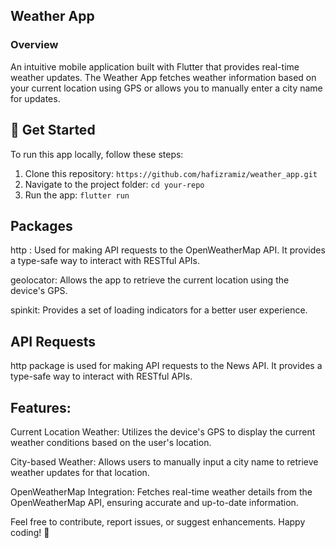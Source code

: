 ## Weather App

### Overview
An intuitive mobile application built with Flutter that provides real-time weather updates. The Weather App fetches weather information based on your current location using GPS or allows you to manually enter a city name for updates.

## 🚀 Get Started

To run this app locally, follow these steps:

1. Clone this repository: `https://github.com/hafizramiz/weather_app.git`
2. Navigate to the project folder:  `cd your-repo`
3. Run the app: `flutter run`


 
## Packages
http : Used for making API requests to the OpenWeatherMap API. It provides a type-safe way to interact with RESTful APIs.

geolocator: Allows the app to retrieve the current location using the device's GPS.

spinkit: Provides a set of loading indicators for a better user experience.

## API Requests 
http package is used for making API requests to the News API. It provides a type-safe way to interact with RESTful APIs.

## Features:

Current Location Weather: Utilizes the device's GPS to display the current weather conditions based on the user's location.

City-based Weather: Allows users to manually input a city name to retrieve weather updates for that location.

OpenWeatherMap Integration: Fetches real-time weather details from the OpenWeatherMap API, ensuring accurate and up-to-date information.

Feel free to contribute, report issues, or suggest enhancements. Happy coding! 🚀
